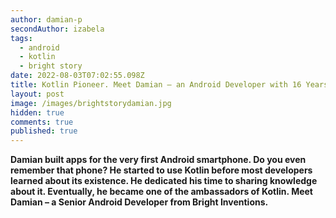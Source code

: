 ```yaml
---
author: damian-p
secondAuthor: izabela
tags:
  - android
  - kotlin
  - bright story
date: 2022-08-03T07:02:55.098Z
title: Kotlin Pioneer. Meet Damian – an Android Developer with 16 Years of Experience
layout: post
image: /images/brightstorydamian.jpg
hidden: true
comments: true
published: true
---
```

**Damian built apps for the very first Android smartphone. Do you even remember that phone? He started to use Kotlin before most developers learned about its existence. He dedicated his time to sharing knowledge about it. Eventually, he became one of the ambassadors of Kotlin. Meet Damian – a Senior Android Developer from Bright Inventions.**